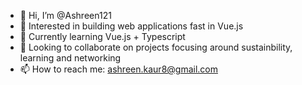 - 👋 Hi, I’m @Ashreen121 
- 👀 Interested in building web applications fast in Vue.js
- 🌱 Currently learning Vue.js + Typescript
- 💞️ Looking to collaborate on projects focusing around sustainbility, learning and networking
- 📫 How to reach me: ashreen.kaur8@gmail.com

<!---
Ashreen121/Ashreen121 is a ✨ special ✨ repository because its `README.md` (this file) appears on your GitHub profile.
You can click the Preview link to take a look at your changes.
--->
